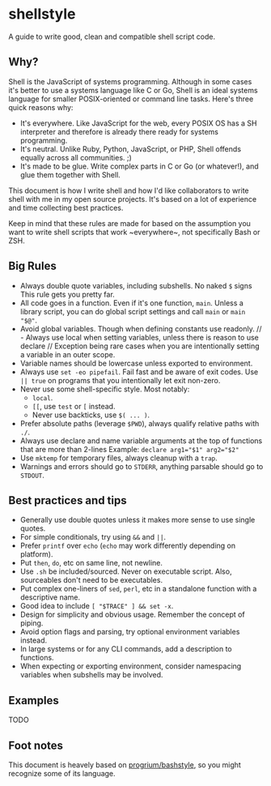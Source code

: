 # shellstyle

A guide to write good, clean and compatible shell script code.

## Why?

Shell is the JavaScript of systems programming. Although in some cases it's better
to use a systems language like C or Go, Shell is an ideal systems language for
smaller POSIX-oriented or command line tasks. Here's three quick reasons why:

- It's everywhere. Like JavaScript for the web, every POSIX OS has a SH
interpreter and therefore is already there ready for systems programming.
- It's neutral. Unlike Ruby, Python, JavaScript, or PHP, Shell offends equally
across all communities. ;)
- It's made to be glue. Write complex parts in C or Go (or whatever!), and glue
them together with Shell.

This document is how I write shell and how I'd like collaborators to write shell
with me in my open source projects. It's based on a lot of experience and time
collecting best practices.

Keep in mind that these rules are made for based on the assumption you want
to write shell scripts that work ~everywhere~, not specifically Bash or ZSH.

## Big Rules

- Always double quote variables, including subshells. No naked `$` signs
This rule gets you pretty far.
- All code goes in a function. Even if it's one function, `main`.
Unless a library script, you can do global script settings and call `main`
or `main "$@"`.
- Avoid global variables. Though when defining constants use readonly.
// - Always use local when setting variables, unless there is reason to use declare
// Exception being rare cases when you are intentionally setting a variable in an outer scope.
- Variable names should be lowercase unless exported to environment.
- Always use `set -eo pipefail`. Fail fast and be aware of exit codes.
Use `|| true` on programs that you intentionally let exit non-zero.
- Never use some shell-specific style. Most notably:
  - `local`.
  - `[[`, use `test` or `[` instead.
  - Never use backticks, use `$( ... )`.
- Prefer absolute paths (leverage `$PWD`), always qualify relative paths with `./`.
- Always use declare and name variable arguments at the top of functions that are more than 2-lines
Example: `declare arg1="$1" arg2="$2"`
- Use `mktemp` for temporary files, always cleanup with a `trap`.
- Warnings and errors should go to `STDERR`, anything parsable should go to `STDOUT`.

## Best practices and tips

- Generally use double quotes unless it makes more sense to use single quotes.
- For simple conditionals, try using `&&` and `||`.
- Prefer `printf` over `echo` (`echo` may work differently depending on platform).
- Put `then`, `do`, etc on same line, not newline.
- Use `.sh` be included/sourced. Never on executable script. Also, sourceables don't need
to be executables.
- Put complex one-liners of `sed`, `perl`, etc in a standalone function with a descriptive name.
- Good idea to include `[ "$TRACE" ] && set -x`.
- Design for simplicity and obvious usage. Remember the concept of piping.
- Avoid option flags and parsing, try optional environment variables instead.
- In large systems or for any CLI commands, add a description to functions.
- When expecting or exporting environment, consider namespacing variables when subshells may be involved.

## Examples

TODO

## Foot notes

This document is heavely based on [progrium/bashstyle](https://github.com/progrium/bashstyle), so you
might recognize some of its language.
